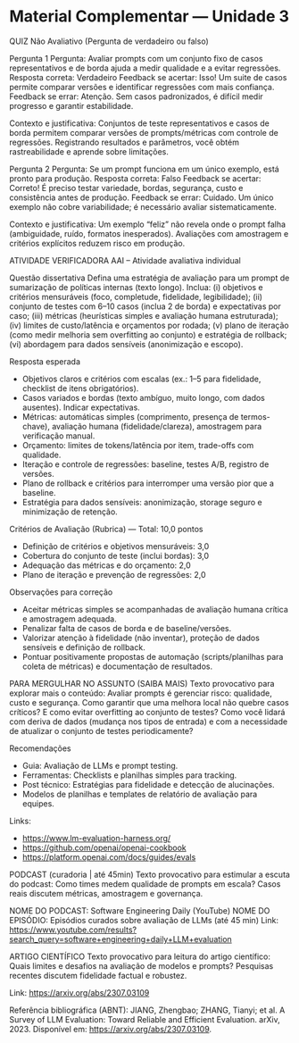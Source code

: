 # Material Complementar — Unidade 3

QUIZ Não Avaliativo (Pergunta de verdadeiro ou falso)

Pergunta 1
Pergunta: Avaliar prompts com um conjunto fixo de casos representativos e de borda ajuda a medir qualidade e a evitar regressões.
Resposta correta: Verdadeiro
Feedback se acertar: Isso! Um suite de casos permite comparar versões e identificar regressões com mais confiança.
Feedback se errar: Atenção. Sem casos padronizados, é difícil medir progresso e garantir estabilidade.

Contexto e justificativa: Conjuntos de teste representativos e casos de borda permitem comparar versões de prompts/métricas com controle de regressões. Registrando resultados e parâmetros, você obtém rastreabilidade e aprende sobre limitações.

Pergunta 2
Pergunta: Se um prompt funciona em um único exemplo, está pronto para produção.
Resposta correta: Falso
Feedback se acertar: Correto! É preciso testar variedade, bordas, segurança, custo e consistência antes de produção.
Feedback se errar: Cuidado. Um único exemplo não cobre variabilidade; é necessário avaliar sistematicamente.

Contexto e justificativa: Um exemplo “feliz” não revela onde o prompt falha (ambiguidade, ruído, formatos inesperados). Avaliações com amostragem e critérios explícitos reduzem risco em produção.

ATIVIDADE VERIFICADORA
AAI – Atividade avaliativa individual

Questão dissertativa
Defina uma estratégia de avaliação para um prompt de sumarização de políticas internas (texto longo). Inclua: (i) objetivos e critérios mensuráveis (foco, completude, fidelidade, legibilidade); (ii) conjunto de testes com 6–10 casos (inclua 2 de borda) e expectativas por caso; (iii) métricas (heurísticas simples e avaliação humana estruturada); (iv) limites de custo/latência e orçamentos por rodada; (v) plano de iteração (como medir melhoria sem overfitting ao conjunto) e estratégia de rollback; (vi) abordagem para dados sensíveis (anonimização e escopo).

Resposta esperada
- Objetivos claros e critérios com escalas (ex.: 1–5 para fidelidade, checklist de itens obrigatórios).
- Casos variados e bordas (texto ambíguo, muito longo, com dados ausentes). Indicar expectativas.
- Métricas: automáticas simples (comprimento, presença de termos-chave), avaliação humana (fidelidade/clareza), amostragem para verificação manual.
- Orçamento: limites de tokens/latência por item, trade-offs com qualidade.
- Iteração e controle de regressões: baseline, testes A/B, registro de versões.
- Plano de rollback e critérios para interromper uma versão pior que a baseline.
- Estratégia para dados sensíveis: anonimização, storage seguro e minimização de retenção.

Critérios de Avaliação (Rubrica) — Total: 10,0 pontos
- Definição de critérios e objetivos mensuráveis: 3,0
- Cobertura do conjunto de teste (inclui bordas): 3,0
- Adequação das métricas e do orçamento: 2,0
- Plano de iteração e prevenção de regressões: 2,0

Observações para correção
- Aceitar métricas simples se acompanhadas de avaliação humana crítica e amostragem adequada.
- Penalizar falta de casos de borda e de baseline/versões.
- Valorizar atenção à fidelidade (não inventar), proteção de dados sensíveis e definição de rollback.
- Pontuar positivamente propostas de automação (scripts/planilhas para coleta de métricas) e documentação de resultados.

PARA MERGULHAR NO ASSUNTO (SAIBA MAIS)
Texto provocativo para explorar mais o conteúdo:
Avaliar prompts é gerenciar risco: qualidade, custo e segurança. Como garantir que uma melhora local não quebre casos críticos? E como evitar overfitting ao conjunto de testes? Como você lidará com deriva de dados (mudança nos tipos de entrada) e com a necessidade de atualizar o conjunto de testes periodicamente?

Recomendações
- Guia: Avaliação de LLMs e prompt testing.
- Ferramentas: Checklists e planilhas simples para tracking.
- Post técnico: Estratégias para fidelidade e detecção de alucinações.
- Modelos de planilhas e templates de relatório de avaliação para equipes.

Links:
- https://www.lm-evaluation-harness.org/
- https://github.com/openai/openai-cookbook
- https://platform.openai.com/docs/guides/evals

PODCAST (curadoria | até 45min)
Texto provocativo para estimular a escuta do podcast:
Como times medem qualidade de prompts em escala? Casos reais discutem métricas, amostragem e governança.

NOME DO PODCAST: Software Engineering Daily (YouTube)
NOME DO EPISÓDIO: Episódios curados sobre avaliação de LLMs (até 45 min)
Link: https://www.youtube.com/results?search_query=software+engineering+daily+LLM+evaluation

ARTIGO CIENTÍFICO
Texto provocativo para leitura do artigo científico:
Quais limites e desafios na avaliação de modelos e prompts? Pesquisas recentes discutem fidelidade factual e robustez.

Link:
https://arxiv.org/abs/2307.03109

Referência bibliográfica (ABNT):
JIANG, Zhengbao; ZHANG, Tianyi; et al. A Survey of LLM Evaluation: Toward Reliable and Efficient Evaluation. arXiv, 2023. Disponível em: https://arxiv.org/abs/2307.03109.

